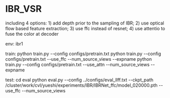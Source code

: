 # IBR_VSR
including 4 options: 1) add depth prior to the sampling of IBR; 2) use optical flow based feature extraction; 3) use ffc instead of resnet; 4) use attentio to fuse the color at decoder

env: ibr1

train:
python train.py --config configs/pretrain.txt 
python train.py --config configs/pretrain.txt --use_ffc --num_source_views --expname
python train.py --config configs/pretrain.txt --use_attn --num_source_views --expname 

test:
cd eval
python eval.py --config ../configs/eval_llff.txt --ckpt_path /cluster/work/cvl/yueshi/experiments/IBR/IBRNet_ffc/model_020000.pth --use_ffc --num_source_views
